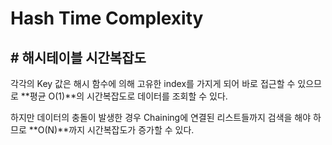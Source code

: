 # Hash Time Complexity

## # 해시테이블 시간복잡도

각각의 Key 값은 해시 함수에 의해 고유한 index를 가지게 되어 바로 접근할 수 있으므로 **평균 O(1)**의 시간복잡도로 데이터를 조회할 수 있다.&#x20;

하지만 데이터의 충돌이 발생한 경우 Chaining에 연결된 리스트들까지 검색을 해야 하므로 **O(N)**까지 시간복잡도가 증가할 수 있다.
